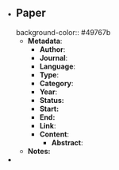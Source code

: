- ## Paper
  background-color:: #49767b
	- **Metadata**:
		- **Author**:
		- **Journal**:
		- **Language**:
		- **Type**:
		- **Category**:
		- **Year**:
		- **Status:**
		- **Start:**
		- **End:**
		- **Link**:
		- **Content**:
			- **Abstract**:
	- **Notes:**
-